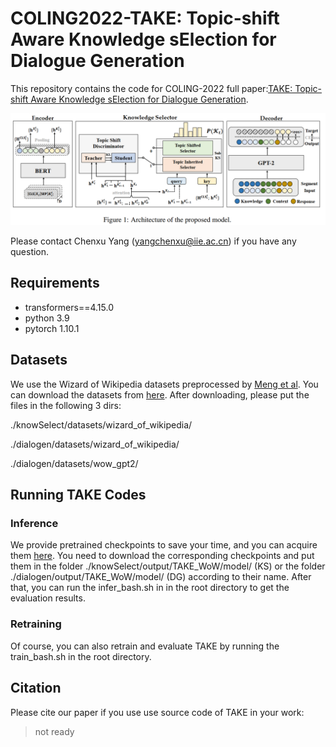 # COLING2022-TAKE: Topic-shift Aware Knowledge sElection for Dialogue Generation
This repository contains the code for COLING-2022 full paper:[TAKE: Topic-shift Aware Knowledge sElection for Dialogue Generation](http://baidu.com).

![TAKE model pic](https://github.com/iie-ycx/COLING2022-TAKE/raw/main/fig/take-pic.png)

Please contact Chenxu Yang (yangchenxu@iie.ac.cn) if you have any question.
## Requirements
- transformers==4.15.0
- python 3.9
- pytorch 1.10.1
## Datasets
We use the Wizard of Wikipedia datasets preprocessed by [Meng et al](https://dl.acm.org/doi/10.1145/3404835.3462824). You can download the datasets from [here](https://share.weiyun.com/rpmIidMZ). After downloading, please put the files in the following 3 dirs:

./knowSelect/datasets/wizard_of_wikipedia/

./dialogen/datasets/wizard_of_wikipedia/

./dialogen/datasets/wow_gpt2/

## Running TAKE Codes
### Inference
We provide pretrained checkpoints to save your time, and you can acquire them [here](https://share.weiyun.com/zqoSPsF7).
You need to download the corresponding checkpoints and put them in the folder ./knowSelect/output/TAKE_WoW/model/ (KS) or the folder ./dialogen/output/TAKE_WoW/model/ (DG) according to their name.
After that, you can run the infer_bash.sh in in the root directory to get the evaluation results. 
### Retraining
Of course, you can also retrain and evaluate TAKE by running the train_bash.sh in the root directory.
## Citation
Please cite our paper if you use use source code of TAKE in your work:
> not ready